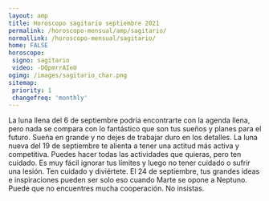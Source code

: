 ```yaml
---
layout: amp
title: Horoscopo sagitario septiembre 2021 
permalink: /horoscopo-mensual/amp/sagitario/
normallink: /horoscopo-mensual/sagitario/
home: FALSE
horoscopo:
 signo: sagitario
 video: -DQpmrrAIeU
ogimg: /images/sagitario_char.png
sitemap:
 priority: 1
 changefreq: 'monthly'
---
```



La luna llena del 6 de septiembre podría encontrarte con la agenda llena, pero nada se compara con lo fantástico que son tus sueños y planes para el futuro. Sueña en grande y no dejes de trabajar duro en los detalles. La luna nueva del 19 de septiembre te alienta a tener una actitud más activa y competitiva. Puedes hacer todas las actividades que quieras, pero ten cuidado. Es muy fácil ignorar tus límites y luego no tener cuidado o sufrir una lesión. Ten cuidado y diviértete. El 24 de septiembre, tus grandes ideas e inspiraciones pueden ser solo eso cuando Marte se opone a Neptuno. Puede que no encuentres mucha cooperación. No insistas. 
